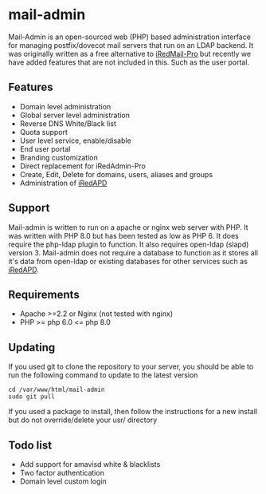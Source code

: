 # mail-admin

Mail-Admin is an open-sourced web (PHP) based administration interface for managing postfix/dovecot mail servers that run on an LDAP backend. It was originally written as a free alternative to [iRedMail-Pro](https://www.iredmail.org/admin_panel.html) but recently we have added features that are not included in this. Such as the user portal.

## Features
* Domain level administration
* Global server level administration
* Reverse DNS White/Black list
* Quota support
* User level service, enable/disable
* End user portal
* Branding customization
* Direct replacement for iRedAdmin-Pro
* Create, Edit, Delete for domains, users, aliases and groups
* Administration of [iRedAPD](https://github.com/iredmail/iRedAPD)

## Support
Mail-admin is written to run on a apache or nginx web server with PHP. It was written with PHP 8.0 but has been tested as low as PHP 6. It does require the php-ldap plugin to function.
It also requires open-ldap (slapd) version 3. Mail-admin does not require a database to function as it stores all it's data from open-ldap or existing databases for other services such as [iRedAPD](https://github.com/iredmail/iRedAPD).

## Requirements
* Apache >=2.2 or Nginx (not tested with nginx)
* PHP >= php 6.0 <= php 8.0

## Updating
If you used git to clone the repository to your server, you should be able to run the following command to update to the latest version
    
    cd /var/www/html/mail-admin
    sudo git pull

If you used a package to install, then follow the instructions for a new install but do not override/delete your usr/ directory

## Todo list
* Add support for amavisd white & blacklists
* Two factor authentication
* Domain level custom login
